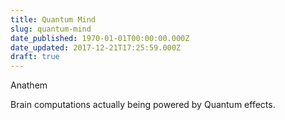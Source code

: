 ```yaml
---
title: Quantum Mind
slug: quantum-mind
date_published: 1970-01-01T00:00:00.000Z
date_updated: 2017-12-21T17:25:59.000Z
draft: true
---
```


Anathem

Brain computations actually being powered by Quantum effects.
